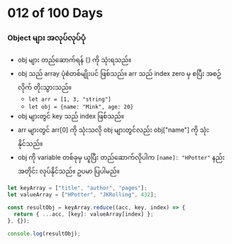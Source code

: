 # 012 of 100 Days

### Object များ အလုပ်လုပ်ပုံ

- obj များ တည်ဆောက်ရန် {} ကို သုံးရသည်။
- obj သည် array ပုံစံတစ်မျိုးပင် ဖြစ်သည်။ arr သည် index zero မှ စပြီး အစဥ်လိုက် တိုးသွားသည်။
  - `let arr = [1, 3, "string"]`
  - `let obj = {name: "Mink", age: 20}`
- obj များတွင် key သည် index ဖြစ်သည်။
- arr များတွင် arr[0] ကို သုံးသလို obj များတွင်လည်း obj["name"] ကို သုံးနိုင်သည်။
- obj ကို variable တစ်ခုမှ ယူပြီး တည်ဆောက်လိုပါက `[name]: "HPotter"` နည်းအတိုင်း လုပ်နိုင်သည်။ ဥပမာ ပြပါမည်။

```javascript
let keyArray = ["title", "author", "pages"];
let valueArray = ["HPotter", "JKRolling", 432];

const resultObj = keyArray.reduce((acc, key, index) => {
  return { ...acc, [key]: valueArray[index] };
}, {});

console.log(resultObj);
```
